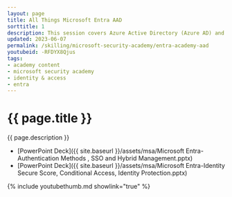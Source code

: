 ```yaml
---
layout: page
title: All Things Microsoft Entra AAD
sorttitle: 1
description: This session covers Azure Active Directory (Azure AD) and its various authentication methods such as password-based, multi-factor, and certificate-based authentication. Learn about Single Sign-On (SSO) and Hybrid Identity, which empowers organizations to extend their on-premises Active Directory environment to Azure AD. Another focus of the session is on Azure AD Identity Secure Score, Conditional Access, and Identity Protection, which are vital tools for securing user identities and access to resources in the cloud.
updated: 2023-06-07
permalink: /skilling/microsoft-security-academy/entra-academy-aad
youtubeid: -RFDYX8Qjus
tags: 
- academy content
- microsoft security academy
- identity & access
- entra
---
```


# {{ page.title }}

{{ page.description }}

* [PowerPoint Deck]({{ site.baseurl }}/assets/msa/Microsoft Entra-Authentication Methods , SSO and Hybrid Management.pptx)
* [PowerPoint Deck]({{ site.baseurl }}/assets/msa/Microsoft Entra-Identity Secure Score, Conditional Access, Identity Protection.pptx)

{% include youtubethumb.md showlink="true" %}